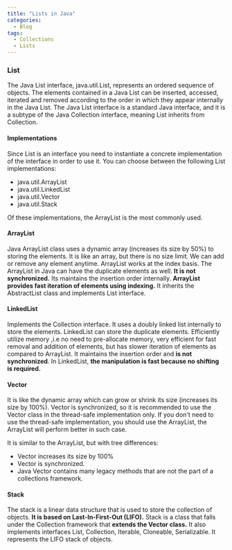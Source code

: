 ```yaml
---
title: "Lists in Java"
categories:
  - Blog
tags:
  - Collections
  - Lists
---
```


### List

The Java List interface, java.util.List, represents an ordered sequence of objects. The elements contained in a Java List can be inserted, accessed, iterated and removed according to the order in which they appear internally in the Java List. 
The Java List interface is a standard Java interface, and it is a subtype of the Java Collection interface, meaning List inherits from Collection.

#### Implementations

Since List is an interface you need to instantiate a concrete implementation of the interface in order to use it. You can choose between the following List implementations:

* java.util.ArrayList
* java.util.LinkedList
* java.util.Vector
* java.util.Stack

Of these implementations, the ArrayList is the most commonly used.

#### ArrayList

Java ArrayList class uses a dynamic array (increases its size by 50%) to storing the elements. 
It is like an array, but there is no size limit. We can add or remove any element anytime. 
ArrayList works at the index basis.
The ArrayList in Java can have the duplicate elements as well. 
**It is not synchronized.**
Its maintains the insertion order internally.
**ArrayList provides fast iteration of elements using indexing.**
It inherits the AbstractList class and implements List interface.

#### LinkedList

Implements the Collection interface.
It uses a doubly linked list internally to store the elements.
LinkedList can store the duplicate elements. 
Efficiently utilize memory ,i.e no need to pre-allocate memory, very efficient for fast removal and addition of elements, but has slower iteration of elements as compared to ArrayList.
It maintains the insertion order and **is not synchronized**. 
In LinkedList, **the manipulation is fast because no shifting is required.**


#### Vector 

It is like the dynamic array which can grow or shrink its size (increases its size by 100%).
Vector is synchronized, so it is recommended to use the Vector class in the thread-safe implementation only. If you don't need to use the thread-safe implementation, you should use the ArrayList, the ArrayList will perform better in such case.

It is similar to the ArrayList, but with tree differences: 

* Vector increases its size by 100%
* Vector is synchronized.
* Java Vector contains many legacy methods that are not the part of a collections framework.

#### Stack

The stack is a linear data structure that is used to store the collection of objects. **It is based on Last-In-First-Out (LIFO).**
Stack is a class that falls under the Collection framework that **extends the Vector class.** It also implements interfaces List, Collection, Iterable, Cloneable, Serializable. It represents the LIFO stack of objects. 








